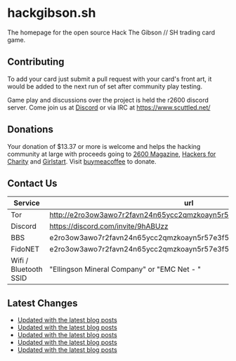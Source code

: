 # hackgibson.sh
The homepage for the open source Hack The Gibson // SH trading card game.


## Contributing

To add your card just submit a pull request with your card's front art, it would be added to the next run of set after community play testing.

Game play and discussions over the project is held the r2600 discord server. Come join us at [Discord](https://discord.com/invite/9hABUzz) or via IRC at https://www.scuttled.net/


## Donations

Your donation of $13.37 or more is welcome and helps the hacking community at large with proceeds going to [2600 Magazine](https://2600.com/), [Hackers for Charity](https://hackersforcharity.org) and [Girlstart](https://girlstart.org).  Visit [buymeacoffee](https://www.buymeacoffee.com/hackgibson.sh) to donate.


## Contact Us

Service | url
-|-
Tor | http://e2ro3ow3awo7r2favn24n65ycc2qmzkoayn5r57e3f56nvjwdcgg32ad.onion
Discord | https://discord.com/invite/9hABUzz
BBS | e2ro3ow3awo7r2favn24n65ycc2qmzkoayn5r57e3f56nvjwdcgg32ad.onion:23
FidoNET | e2ro3ow3awo7r2favn24n65ycc2qmzkoayn5r57e3f56nvjwdcgg32ad.onion:24554
Wifi / Bluetooth SSID | "Ellingson Mineral Company" or "EMC Net - <fidonet address>"

## Latest Changes
<!-- BLOG-POST-LIST:START -->
- [Updated with the latest blog posts](https://github.com/DFW2600/hackgibson.sh/commit/b5cb7d14355f93846dc92b03f0ac17d77bf872ed)
- [Updated with the latest blog posts](https://github.com/DFW2600/hackgibson.sh/commit/5fdfab3722a999986d29efcf57611d71822ccc4a)
- [Updated with the latest blog posts](https://github.com/DFW2600/hackgibson.sh/commit/66360f152090ebad2d936565e90f91b0bd42c79f)
- [Updated with the latest blog posts](https://github.com/DFW2600/hackgibson.sh/commit/ae49fe2236b3ca80a32e2a44a5d03984754628dd)
- [Updated with the latest blog posts](https://github.com/DFW2600/hackgibson.sh/commit/2b951a32f6bcd5b4913e83b1a3e2dc63b353be5d)
<!-- BLOG-POST-LIST:END -->
